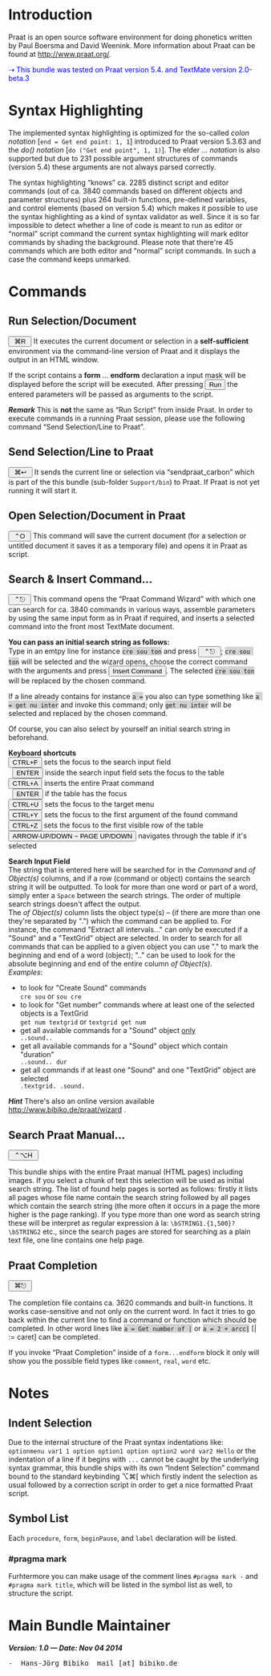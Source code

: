 # Introduction

Praat is an open source software environment for doing phonetics written by Paul Boersma and David Weenink. 
More information about Praat can be found at <http://www.praat.org/>.

<font color=blue> ⇢ This bundle was tested on Praat version 5.4. and TextMate version 2.0-beta.3</font>

# Syntax Highlighting

The implemented syntax highlighting is optimized for the so-called _colon notation_ [<code>end = Get end point: 1, 1</code>] introduced to Praat version 5.3.63 and the _do() notation_ [<code>do ("Get end point", 1, 1)</code>]. The elder _... notation_ is also supported but due to 231 possible argument structures of commands (version 5.4) these arguments are not always parsed correctly.

The syntax highlighting “knows” ca. 2285 distinct script and editor commands (out of ca. 3840 commands based on different objects and parameter structures) plus 264 built-in functions, pre-defined variables, and control elements (based on version 5.4) which makes it possible to use the syntax highlighting as a kind of syntax validator as well. Since it is so far impossible to detect whether a line of code is meant to run as editor or “normal” script command the current syntax highlighting will mark editor commands by shading the background. Please note that there're 45 commands which are both editor and “normal” script commands. In such a case the command keeps unmarked.

# Commands

## Run Selection/Document
<button>&nbsp;&#x2318;R&nbsp;</button>
It executes the current document or selection in a __self-sufficient__ environment via the command-line version of Praat and it displays the output in an HTML window. 

If the script contains a __form__ ... __endform__ declaration a input mask will be displayed before the script will be executed. After pressing <small><button>Run</button></small> the entered parameters will be passed as arguments to the script.

***Remark*** This is __not__ the same as “Run Script” from inside Praat. In order to execute commands in a running Praat session, please use the following command “Send Selection/Line to Praat”.

## Send Selection/Line to Praat
<button>&nbsp;&#x2318;&#x21A9;&nbsp;</button>
It sends the current line or selection via “sendpraat_carbon” which is part of the this bundle (sub-folder <code>Support/bin</code>) to Praat. If Praat is not yet running it will start it.

## Open Selection/Document in Praat
<button>&nbsp;&#x2303;O&nbsp;</button>
This command will save the current document (for a selection or untitled document it saves it as a temporary file) and opens it in Praat as script.

## Search & Insert Command...
<button>&nbsp;&#x2303;⎋&nbsp;</button>
This command opens the “Praat Command Wizard” with which one can search for ca. 3840 commands in various ways, assemble parameters by using the same input form as in Praat if required, and inserts a selected command into the front most TextMate document.

__You can pass an initial search string as follows:__<br>
Type in an emtpy line for instance <span style='background-color:lightgrey;'>` cre sou ton `</span> and press <button>&nbsp;&#x2303;⎋&nbsp;</button>; <span style='background-color:lightgrey;'>` cre sou ton `</span> will be selected and the wizard opens, choose the correct command with the arguments and press <button>Insert Command</button>. The selected <span style='background-color:lightgrey;'>` cre sou ton `</span> will be replaced by the chosen command.

If a line already contains for instance <span style='background-color:lightgrey;'>` a = `</span> you also can type something like <span style='background-color:lightgrey;'>` a = get nu inter `</span> and invoke this command; only <span style='background-color:lightgrey;'>` get nu inter `</span> will be selected and replaced by the chosen command.

Of course, you can also select by yourself an initial search string in beforehand.

<p><b>Keyboard shortcuts</b><br>
	<button>CTRL+F</button> sets the focus to the search input field<br>
	&nbsp;&nbsp;<button>ENTER</button> inside the search input field sets the focus to the table<br>
	<button>CTRL+A</button> inserts the entire Praat command<br>
	&nbsp;&nbsp;<button>ENTER</button> if the table has the focus<br>
	<button>CTRL+U</button> sets the focus to the target menu<br>
	<button>CTRL+Y</button> sets the focus to the first argument of the found command<br>
	<button>CTRL+Z</button> sets the focus to the first visible row of the table<br>
	<button>ARROW-UP/DOWN ~ PAGE UP/DOWN</button> navigates through the table if it's selected
</p>
<p><b>Search Input Field</b><br>
	The string that is entered here will be searched for in the <i>Command</i> and <i>of Object(s)</i> columns, and if a row (command or object) 
	contains the search string  it will be outputted. To look for more than one word or part of a word, simply enter a <code>Space</code> 
	between the search strings. The order of multiple search strings doesn't affect the output.<br>
	The <i>of Object(s)</i> column lists the object type(s) – (if there are more than one they're separated by ".") 
	which the command  can be applied to.
	For instance, the command "Extract all intervals..." can only be executed if a "Sound" and a "TextGrid" object are selected. 
	In order to search for all commands that can be applied to a given object you can use "." to mark the beginning and end of a word (object); 
	".." can be used to look for the absolute beginning and end of the entire column <i>of Object(s)</i>.
	<br>
	<i>Examples</i>:
	<ul>
	<li>to look for "Create Sound" commands</li>
	<code>cre sou</code> or <code>sou cre</code>
	<li>to look for "Get number" commands where at least one of the selected objects is a TextGrid</li>
	<code>get num textgrid</code> or <code>textgrid get num</code>
	<li>get all available commands for a "Sound" object <u>only</u></li>
	<code>..sound..</code>
	<li>get all available commands for a "Sound" object which contain "duration" </li>
	<code>..sound.. dur</code>
	<li>get all commands if at least one "Sound" and one "TextGrid" object are selected</li>
	<code>.textgrid. .sound.</code>
	</ul>
</p>

***Hint*** There's also an online version available <http://www.bibiko.de/praat/wizard> .

## Search Praat Manual...
<button>&nbsp;&#x2303;&#x2325;H&nbsp;</button>

This bundle ships with the entire Praat manual (HTML pages) including images. If you select a chunk of text this selection will be used as initial search string. The list of found help pages is sorted as follows: firstly it lists all pages whose file name contain the search string followed by all pages which contain the search string (the more often it occurs in a page the more higher is the page ranking). If you type more than one word as search string these will be interpret as regular expression à la: `\bSTRING1.{1,500}?\bSTRING2` etc., since the search pages are stored for searching as a plain text file, one line contains one help page.

## Praat Completion
<button>&nbsp;⌘⎋&nbsp;</button>

The completion file contains ca. 3620 commands and built-in functions. It works case-sensitive and not only on the current word. In fact it tries to go back within the current line to find a command or function which should be completed. In other word lines like <span style='background-color:lightgrey;'>`a = Get number of |`</span> or <span style='background-color:lightgrey;'>`a = 2 + arcc|`</span> [| := caret] can be completed.

If you invoke “Praat Completion” inside of a `form...endform` block it only will show you the possible field types like `comment`, `real`, `word` etc.


# Notes

## Indent Selection

Due to the internal structure of the Praat syntax indentations like:
`
optionmenu var1 1
	option option1
	option option2
word var2 Hello
`
or the indentation of a line if it begins with `...` cannot be caught by the underlying syntax grammar, this bundle ships with its own “Indent Selection” command bound to the standard keybinding ⌥⌘[ which firstly indent the selection as usual followed by a correction script in order to get a nice formatted Praat script.

## Symbol List

Each `procedure`, `form`, `beginPause`, and `label` declaration will be listed.

### #pragma mark

Furhtermore you can make usage of the comment lines `#pragma mark -` and `#pragma mark title`, which will be listed in the symbol list as well, to structure the script.

# Main Bundle Maintainer

***Version: 1.0 — Date: Nov 04 2014***

<pre>
-  Hans-Jörg Bibiko&nbsp;&nbsp;<a >mail [at] bibiko.de</a>
</pre>
